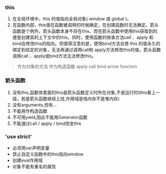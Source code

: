 ### this
1. 在全局环境中，this 的值指向全局对象( window 或 global )。
2. 在函数内部，this值在函数被调用的时候确定，在创建函数时无法确定。箭头函数是个例外，箭头函数本身不存在this，而在箭头函数中使用this获取到的便是创建其的上下文中的this。同时，使用函数的继承方法call 、apply 和bind会修改this的指向。但值得注意的是，使用bind方法会使 this 的值永久的绑定到给定的对象，无法再通过调用call和 apply方法修改this的值，箭头函数调用call 、apply或bind方法无法修改this。

> 作为对象的方法
> 作为构造函数
> apply call bind
> arrow function


### 箭头函数
1. 没有this,函数体里面的this是箭头函数定义时所在对象,不是运行时(this看上一级，若是箭头函数继续上找,作用域是栈内存不是堆内存)
2. 没有arguments,但有...
3. 不能用作构造函数
4. 不可用yield,因此不能用Generator函数
5. 不能通过call / apply / bind改变this


### 'use strict'
- 必须用var声明变量
- 禁止自定义函数中的this指向window
- 创建eval作用域
- 对象不能有重名的属性
